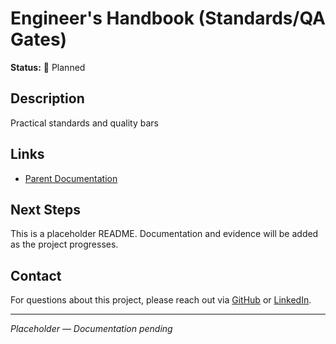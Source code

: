 # Engineer's Handbook (Standards/QA Gates)

**Status:** 🔵 Planned

## Description

Practical standards and quality bars

## Links

- [Parent Documentation](../../README.md)

## Next Steps

This is a placeholder README. Documentation and evidence will be added as the project progresses.

## Contact

For questions about this project, please reach out via [GitHub](https://github.com/sams-jackson) or [LinkedIn](https://www.linkedin.com/in/sams-jackson).

---
*Placeholder — Documentation pending*
